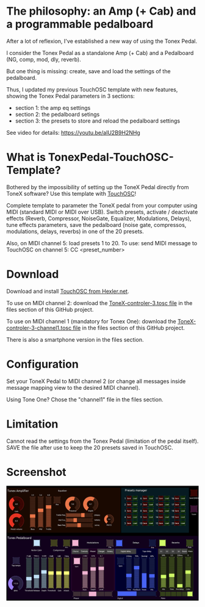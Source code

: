 # The philosophy: an Amp (+ Cab) and a programmable pedalboard

After a lot of reflexion, I've established a new way of using the Tonex Pedal.

I consider the Tonex Pedal as a standalone Amp (+ Cab) and a Pedalboard (NG, comp, mod, dly, reverb).

But one thing is missing: create, save and load the settings of the pedalboard.

Thus, I updated my previous TouchOSC template with new features, showing the Tonex Pedal parameters in 3 sections:
- section 1: the amp eq settings
- section 2: the pedalboard setings
- section 3: the presets to store and reload the pedalboard settings

See video for details: https://youtu.be/aIU2B9H2NHg

# What is TonexPedal-TouchOSC-Template?

Bothered by the impossibility of setting up the ToneX Pedal directly from ToneX software? Use this template with [TouchOSC](https://hexler.net/touchosc)!

Complete template to parameter the ToneX pedal from your computer using MIDI (standard MIDI or MIDI over USB). Switch presets, activate / deactivate effects (Reverb, Compressor, NoiseGate, Equalizer, Modulations, Delays), tune effects parameters, save the pedalboard (noise gate, compressos, modulations, delays, reverbs) in one of the 20 presets.

Also, on MIDI channel 5: load presets 1 to 20. To use: send MIDI message to TouchOSC on channel 5: CC <preset_number>

# Download

Download and install [TouchOSC from Hexler.net](https://hexler.net/touchosc).

To use on MIDI channel 2: download the [ToneX-controler-3.tosc file](https://github.com/ThibaultDucray/TonexPedal-TouchOSC-Template/blob/main/ToneX-controler-3.tosc) in the files section of this GitHub project.

To use on MIDI channel 1 (mandatory for Tonex One): download the [ToneX-controler-3-channel1.tosc file](https://github.com/ThibaultDucray/TonexPedal-TouchOSC-Template/blob/main/ToneX-controler-3-channel1.tosc) in the files section of this GitHub project.

There is also a smartphone version in the files section.

# Configuration

Set your ToneX Pedal to MIDI channel 2 (or change all messages inside message mapping view to the desired MIDI channel).

Using Tone One? Chose the "channel1" file in the files section.

# Limitation

Cannot read the settings from the Tonex Pedal (limitation of the pedal itself).
SAVE the file after use to keep the 20 presets saved in TouchOSC.

# Screenshot

![Main screen](https://raw.githubusercontent.com/ThibaultDucray/TonexPedal-TouchOSC-Template/refs/heads/main/ToneX-controler-3.jpg "Main screen")
